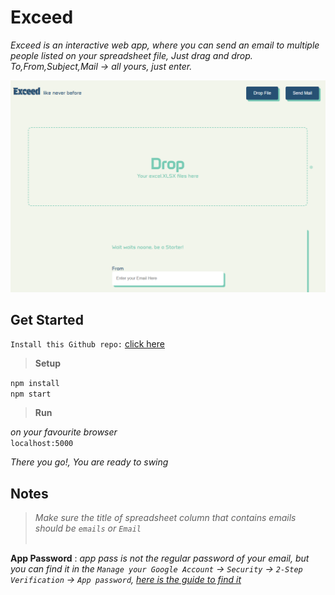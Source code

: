 # Exceed <br>

*Exceed is an interactive web app, where you can send an email to multiple people listed on your spreadsheet file, Just drag and drop. To,From,Subject,Mail -> all yours, just enter.*

![Images](readme_img.png)<br>


## Get Started

`Install this Github repo:` [click here](https://github.com/shree5-png/exceed_xlsx_to_email.git)<br>

>**Setup**

`npm install`<br>
`npm start`<br>

>**Run**

*on your favourite browser*<br>
`localhost:5000`<br>


*There you go!, You are ready to swing*

## Notes

>*Make sure the title of spreadsheet column that contains emails should be `emails` or `Email`*<br><br>

**App Password** : *app pass is not the regular password of your email, but you can find it in the `Manage your Google Account` ->  `Security` ->  `2-Step Verification` ->  `App password`, [here is the guide to find it](https://youtu.be/lSURGX0JHbA?si=KWbn7gl8J3L_IxSI)*





